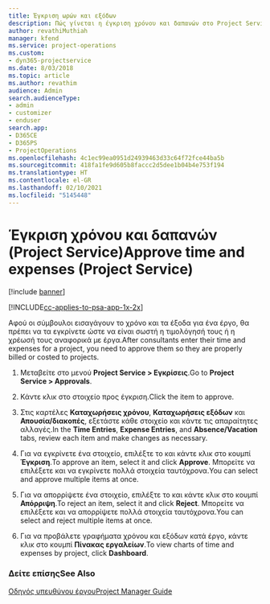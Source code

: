 ```yaml
---
title: Έγκριση ωρών και εξόδων
description: Πώς γίνεται η έγκριση χρόνου και δαπανών στο Project Service
author: revathiMuthiah
manager: kfend
ms.service: project-operations
ms.custom:
- dyn365-projectservice
ms.date: 8/03/2018
ms.topic: article
ms.author: revathim
audience: Admin
search.audienceType:
- admin
- customizer
- enduser
search.app:
- D365CE
- D365PS
- ProjectOperations
ms.openlocfilehash: 4c1ec99ea0951d24939463d33c64f72fce44ba5b
ms.sourcegitcommit: 418fa1fe9d605b8faccc2d5dee1b04b4e753f194
ms.translationtype: HT
ms.contentlocale: el-GR
ms.lasthandoff: 02/10/2021
ms.locfileid: "5145448"
---
```

# <a name="approve-time-and-expenses-project-service"></a><span data-ttu-id="675fa-103">Έγκριση χρόνου και δαπανών (Project Service)</span><span class="sxs-lookup"><span data-stu-id="675fa-103">Approve time and expenses (Project Service)</span></span>

[!include [banner](../includes/psa-now-project-operations.md)]

[!INCLUDE[cc-applies-to-psa-app-1x-2x](../includes/cc-applies-to-psa-app-1x-2x.md)]

<span data-ttu-id="675fa-104">Αφού οι σύμβουλοι εισαγάγουν το χρόνο και τα έξοδα για ένα έργο, θα πρέπει να τα εγκρίνετε ώστε να είναι σωστή η τιμολόγησή τους ή η χρέωσή τους αναφορικά με έργα.</span><span class="sxs-lookup"><span data-stu-id="675fa-104">After consultants enter their time and expenses for a project, you need to approve them so they are properly billed or costed to projects.</span></span>  
  
1.  <span data-ttu-id="675fa-105">Μεταβείτε στο μενού **Project Service > Εγκρίσεις**.</span><span class="sxs-lookup"><span data-stu-id="675fa-105">Go to **Project Service > Approvals**.</span></span>  
  
2.  <span data-ttu-id="675fa-106">Κάντε κλικ στο στοιχείο προς έγκριση.</span><span class="sxs-lookup"><span data-stu-id="675fa-106">Click the item to approve.</span></span>  
  
3.  <span data-ttu-id="675fa-107">Στις καρτέλες **Καταχωρήσεις χρόνου**, **Καταχωρήσεις εξόδων** και **Απουσία/διακοπές**, εξετάστε κάθε στοιχείο και κάντε τις απαραίτητες αλλαγές.</span><span class="sxs-lookup"><span data-stu-id="675fa-107">In the **Time Entries**, **Expense Entries**, and **Absence/Vacation** tabs, review each item and make changes as necessary.</span></span>  
  
4.  <span data-ttu-id="675fa-108">Για να εγκρίνετε ένα στοιχείο, επιλέξτε το και κάντε κλικ στο κουμπί **Έγκριση**.</span><span class="sxs-lookup"><span data-stu-id="675fa-108">To approve an item, select it and click **Approve**.</span></span> <span data-ttu-id="675fa-109">Μπορείτε να επιλέξετε και να εγκρίνετε πολλά στοιχεία ταυτόχρονα.</span><span class="sxs-lookup"><span data-stu-id="675fa-109">You can select and approve multiple items at once.</span></span>  
  
5.  <span data-ttu-id="675fa-110">Για να απορρίψετε ένα στοιχείο, επιλέξτε το και κάντε κλικ στο κουμπί **Απόρριψη**.</span><span class="sxs-lookup"><span data-stu-id="675fa-110">To reject an item, select it and click **Reject**.</span></span> <span data-ttu-id="675fa-111">Μπορείτε να επιλέξετε και να απορρίψετε πολλά στοιχεία ταυτόχρονα.</span><span class="sxs-lookup"><span data-stu-id="675fa-111">You can select and reject multiple items at once.</span></span>  
  
6.  <span data-ttu-id="675fa-112">Για να προβάλετε γραφήματα χρόνου και εξόδων κατά έργο, κάντε κλικ στο κουμπί **Πίνακας εργαλείων**.</span><span class="sxs-lookup"><span data-stu-id="675fa-112">To view charts of time and expenses by project, click **Dashboard**.</span></span>  
  
### <a name="see-also"></a><span data-ttu-id="675fa-113">Δείτε επίσης</span><span class="sxs-lookup"><span data-stu-id="675fa-113">See Also</span></span>  
 [<span data-ttu-id="675fa-114">Οδηγός υπευθύνου έργου</span><span class="sxs-lookup"><span data-stu-id="675fa-114">Project Manager Guide</span></span>](../psa/project-manager-guide.md)
